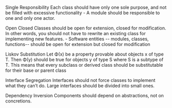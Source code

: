 Single Responsibility Each class should have only one sole purpose, and not be filled with excessive functionality
        - A module should be responsible to one and only one actor.

Open Closed Classes should be open for extension, closed for modification. In other words, you should not have to rewrite an existing class for implementing new features.
        - Software entities -- modules, classes, functions--  should be open for extension but closed for modification

Liskov Substitution Let Φ(x) be a property provable about objects x of type T. Then Φ(y) should be true for objects y of type S where S is a subtype of T. This means that every subclass or derived class should be substitutable for their base or parent class

Interface Segregation Interfaces should not force classes to implement what they can’t do. Large interfaces should be divided into small ones.

Dependency Inversion Components should depend on abstractions, not on concretions.